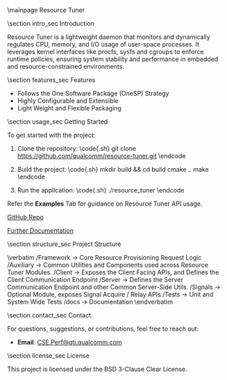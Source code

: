 \mainpage Resource Tuner

\section intro_sec Introduction

Resource Tuner is a lightweight daemon that monitors and dynamically regulates CPU, memory, and I/O usage of user-space processes. It leverages kernel interfaces like procfs, sysfs and cgroups to enforce runtime policies, ensuring system stability and performance in embedded and resource-constrained environments.

\section features_sec Features

- Follows the One Software Package (OneSP) Strategy
- Highly Configurable and Extensible
- Light Weight and Flexible Packaging

\section usage_sec Getting Started

To get started with the project:

1. Clone the repository:
   \code{.sh}
   git clone https://github.com/qualcomm/resource-tuner.git
   \endcode

2. Build the project:
   \code{.sh}
   mkdir build && cd build
   cmake ..
   make
   \endcode

3. Run the application:
   \code{.sh}
   ./resource_tuner
   \endcode

Refer the **Examples** Tab for guidance on Resource Tuner API usage.

[GitHub Repo](https://github.com/qualcomm/resource-tuner/tree/main)

[Further Documentation](https://github.com/qualcomm/resource-tuner/blob/main/systune/docs/README.pdf)

\section structure_sec Project Structure

\verbatim
/Framework  → Core Resource Provisioning Request Logic
/Auxiliary  → Common Utilities and Components used across Resource Tuner Modules.
/Client     → Exposes the Client Facing APIs, and Defines the Client Communication Endpoint
/Server     → Defines the Server Communication Endpoint and other Common Server-Side Utils.
/Signals    → Optional Module, exposes Signal Acquire / Relay APIs
/Tests      → Unit and System Wide Tests
/docs       → Documentation
\endverbatim

\section contact_sec Contact

For questions, suggestions, or contributions, feel free to reach out:

- **Email**: CSE.Perf@qti.qualcomm.com

\section license_sec License

This project is licensed under the BSD 3-Clause Clear License.
